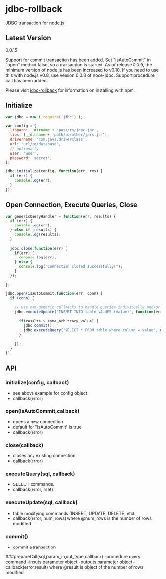jdbc-rollback
=========

JDBC transaction for node.js

Latest Version
--------------
0.0.15

Support for commit transaction has been added.  Set "isAutoCommit" in "open" method false, so a transaction is started.  As of release 0.0.9, the minimum version of node.js has been increased 
to v0.10.  If you need to use this with node.js v0.8, use version 0.0.8 of node-jdbc.
Support  procedure call has benn added.

Please visit [jdbc-rollback](https://www.npmjs.org/package/jdbc-rollback) for information on installing with npm.



Initialize
----------
```javascript
var jdbc = new ( require('jdbc') );

var config = {
  libpath: __dirname + 'path/to/jdbc.jar',
  libs: [__dirname + 'path/to/other/jars.jar'],
  drivername: 'com.java.driverclass',
  url: 'url/to/database',
  // optionally  
  user: 'user',
  password: 'secret',
};

jdbc.initialize(config, function(err, res) {
  if (err) {
    console.log(err);
  }
});
```

Open Connection, Execute Queries, Close
---------------------------------------
```javascript
var genericQueryHandler = function(err, results) {
  if (err) {
    console.log(err);
  } else if (results) {
    console.log(results);
  }
  
  jdbc.close(function(err) {
    if(err) {
      console.log(err);
    } else {
      console.log("Connection closed successfully!");
    }
  });

};

jdbc.open(isAutoCommit,function(err, conn) {
  if (conn) {
   
    // Use non-generic callbacks to handle queries individually and/or to nest queries
    jdbc.executeUpdate("INSERT INTO table VALUES (value)", function(err, results) {
      
      if(results > some_arbitrary_value) {
        jdbc.commit();
        jdbc.executeQuery("SELECT * FROM table where column = value", genericQueryHandler);
      }
    
    });
  }
});


```

API
---------------------------------

### initialize(config, callback)
 - see above example for config object
 - callback(error)

### open(isAutoCommit,callback)
 - opens a new connection
 - default for "isAutoCommit" is true
 - callback(error)

### close(callback)
 - closes any existing connection
 - callback(error)

### executeQuery(sql, callback)
 - SELECT commands.
 - callback(error, rset)

### executeUpdate(sql, callback) 
 - table modifying commands (INSERT, UPDATE, DELETE, etc).
 - callback(error, num_rows) where @num_rows is the number of rows modified
 
### commit()
- commit a transaction

###prepareCall(sql,param_in,out_type,callback)
-procedure query command
-inputs parameter object
-outputs parameter object
-callback(error,result) where @result is object of the number of rows modified
